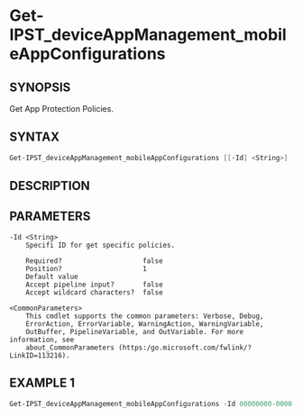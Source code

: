 ﻿# Get-IPST_deviceAppManagement_mobileAppConfigurations

## SYNOPSIS 
Get App Protection Policies.

## SYNTAX
```Powershell
Get-IPST_deviceAppManagement_mobileAppConfigurations [[-Id] <String>] [<CommonParameters>]
```
## DESCRIPTION
 
## PARAMETERS

    -Id <String>
        Specifi ID for get specific policies.
        
        Required?                    false
        Position?                    1
        Default value                
        Accept pipeline input?       false
        Accept wildcard characters?  false
        
    <CommonParameters>
        This cmdlet supports the common parameters: Verbose, Debug,
        ErrorAction, ErrorVariable, WarningAction, WarningVariable,
        OutBuffer, PipelineVariable, and OutVariable. For more information, see 
        about_CommonParameters (https:/go.microsoft.com/fwlink/?LinkID=113216). 
    




## EXAMPLE 1
```Powershell
Get-IPST_deviceAppManagement_mobileAppConfigurations -Id 00000000-0000-0000-0000-000000000000
```

